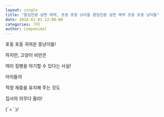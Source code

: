 ```yaml
---
layout: single
title: "몸집만큼 살찐 매력, 포동 포동 냥이들 몸집만큼 살찐 매력 포동 포동 냥이들"
date: 2018-01-01 12:00:00
categories: 기타
author: Companimal
---
```


포동 포동 귀여운 뚱냥이들!

하지만, 고양이 비만은

여러 질병을 야기할 수 있다는 사실!

아이들의

적정 체중을 유지해 주는 것도

집사의 의무다 올라!

(´ㅅ` )/
